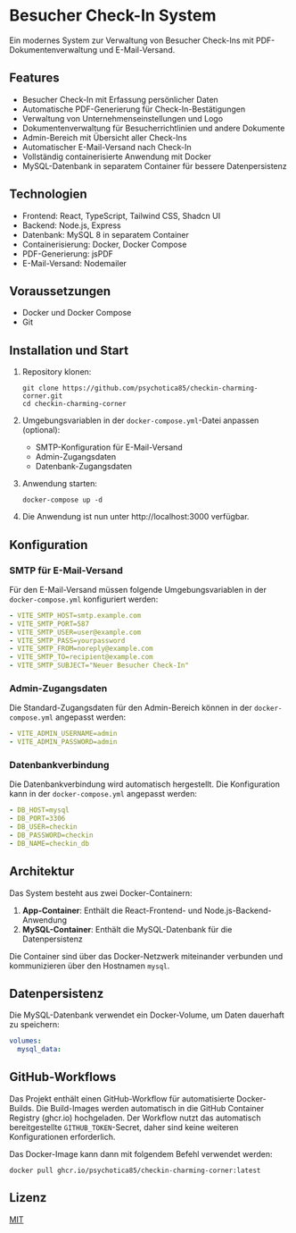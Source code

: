 
# Besucher Check-In System

Ein modernes System zur Verwaltung von Besucher Check-Ins mit PDF-Dokumentenverwaltung und E-Mail-Versand.

## Features

- Besucher Check-In mit Erfassung persönlicher Daten
- Automatische PDF-Generierung für Check-In-Bestätigungen
- Verwaltung von Unternehmenseinstellungen und Logo
- Dokumentenverwaltung für Besucherrichtlinien und andere Dokumente
- Admin-Bereich mit Übersicht aller Check-Ins
- Automatischer E-Mail-Versand nach Check-In
- Vollständig containerisierte Anwendung mit Docker
- MySQL-Datenbank in separatem Container für bessere Datenpersistenz

## Technologien

- Frontend: React, TypeScript, Tailwind CSS, Shadcn UI
- Backend: Node.js, Express
- Datenbank: MySQL 8 in separatem Container
- Containerisierung: Docker, Docker Compose
- PDF-Generierung: jsPDF
- E-Mail-Versand: Nodemailer

## Voraussetzungen

- Docker und Docker Compose
- Git

## Installation und Start

1. Repository klonen:
   ```
   git clone https://github.com/psychotica85/checkin-charming-corner.git
   cd checkin-charming-corner
   ```

2. Umgebungsvariablen in der `docker-compose.yml`-Datei anpassen (optional):
   - SMTP-Konfiguration für E-Mail-Versand
   - Admin-Zugangsdaten
   - Datenbank-Zugangsdaten

3. Anwendung starten:
   ```
   docker-compose up -d
   ```

4. Die Anwendung ist nun unter http://localhost:3000 verfügbar.

## Konfiguration

### SMTP für E-Mail-Versand

Für den E-Mail-Versand müssen folgende Umgebungsvariablen in der `docker-compose.yml` konfiguriert werden:

```yaml
- VITE_SMTP_HOST=smtp.example.com
- VITE_SMTP_PORT=587
- VITE_SMTP_USER=user@example.com
- VITE_SMTP_PASS=yourpassword
- VITE_SMTP_FROM=noreply@example.com
- VITE_SMTP_TO=recipient@example.com
- VITE_SMTP_SUBJECT="Neuer Besucher Check-In"
```

### Admin-Zugangsdaten

Die Standard-Zugangsdaten für den Admin-Bereich können in der `docker-compose.yml` angepasst werden:

```yaml
- VITE_ADMIN_USERNAME=admin
- VITE_ADMIN_PASSWORD=admin
```

### Datenbankverbindung

Die Datenbankverbindung wird automatisch hergestellt. Die Konfiguration kann in der `docker-compose.yml` angepasst werden:

```yaml
- DB_HOST=mysql
- DB_PORT=3306
- DB_USER=checkin
- DB_PASSWORD=checkin
- DB_NAME=checkin_db
```

## Architektur

Das System besteht aus zwei Docker-Containern:
1. **App-Container**: Enthält die React-Frontend- und Node.js-Backend-Anwendung
2. **MySQL-Container**: Enthält die MySQL-Datenbank für die Datenpersistenz

Die Container sind über das Docker-Netzwerk miteinander verbunden und kommunizieren über den Hostnamen `mysql`.

## Datenpersistenz

Die MySQL-Datenbank verwendet ein Docker-Volume, um Daten dauerhaft zu speichern:

```yaml
volumes:
  mysql_data:
```

## GitHub-Workflows

Das Projekt enthält einen GitHub-Workflow für automatisierte Docker-Builds. Die Build-Images werden automatisch in die GitHub Container Registry (ghcr.io) hochgeladen. Der Workflow nutzt das automatisch bereitgestellte `GITHUB_TOKEN`-Secret, daher sind keine weiteren Konfigurationen erforderlich.

Das Docker-Image kann dann mit folgendem Befehl verwendet werden:
```
docker pull ghcr.io/psychotica85/checkin-charming-corner:latest
```

## Lizenz

[MIT](LICENSE)
